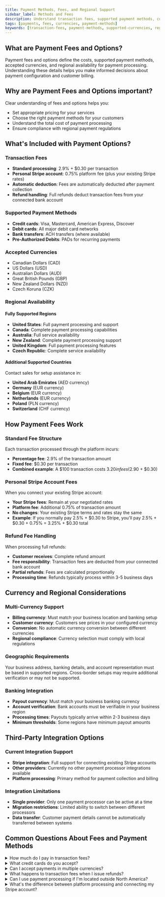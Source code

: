 ```yaml
---
title: Payment Methods, Fees, and Regional Support
sidebar_label: Methods and Fees
description: Understand transaction fees, supported payment methods, currencies, and regional availability for payment processing
tags: [payments, fees, currencies, payment-methods]
keywords: [transaction-fees, payment-methods, supported-currencies, regional-availability]
---
```


## What are Payment Fees and Options?

Payment fees and options define the costs, supported payment methods, accepted currencies, and regional availability for payment processing. Understanding these details helps you make informed decisions about payment configuration and customer billing.

## Why are Payment Fees and Options important?

Clear understanding of fees and options helps you:
- Set appropriate pricing for your services
- Choose the right payment methods for your customers
- Understand the total cost of payment processing
- Ensure compliance with regional payment regulations

## What's Included with Payment Options?

### Transaction Fees
- **Standard processing**: 2.9% + $0.30 per transaction
- **Personal Stripe account**: 0.75% platform fee (plus your existing Stripe rates)
- **Automatic deduction**: Fees are automatically deducted after payment collection
- **Refund handling**: Full refunds deduct transaction fees from your connected bank account

### Supported Payment Methods
- **Credit cards**: Visa, Mastercard, American Express, Discover
- **Debit cards**: All major debit card networks
- **Bank transfers**: ACH transfers (where available)
- **Pre-Authorized Debits**: PADs for recurring payments

### Accepted Currencies
- Canadian Dollars (CAD)
- US Dollars (USD)
- Australian Dollars (AUD)
- Great British Pounds (GBP)
- New Zealand Dollars (NZD)
- Czech Koruna (CZK)

### Regional Availability

#### Fully Supported Regions
- **United States**: Full payment processing and support
- **Canada**: Complete payment processing capabilities
- **Australia**: Full service availability
- **New Zealand**: Complete payment processing support
- **United Kingdom**: Full payment processing features
- **Czech Republic**: Complete service availability

#### Additional Supported Countries
Contact sales for setup assistance in:
- **United Arab Emirates** (AED currency)
- **Germany** (EUR currency)
- **Belgium** (EUR currency)
- **Netherlands** (EUR currency)
- **Poland** (PLN currency)
- **Switzerland** (CHF currency)

## How Payment Fees Work

### Standard Fee Structure
Each transaction processed through the platform incurs:
- **Percentage fee**: 2.9% of the transaction amount
- **Fixed fee**: $0.30 per transaction
- **Combined example**: A $100 transaction costs $3.20 in fees ($2.90 + $0.30)

### Personal Stripe Account Fees
When you connect your existing Stripe account:
- **Your Stripe fees**: Remain at your negotiated rates
- **Platform fee**: Additional 0.75% of transaction amount
- **No changes**: Your existing Stripe terms and rates stay the same
- **Example**: If you normally pay 2.5% + $0.30 to Stripe, you'll pay 2.5% + $0.30 + 0.75% = 3.25% + $0.30 total

### Refund Fee Handling
When processing full refunds:
- **Customer receives**: Complete refund amount
- **Fee responsibility**: Transaction fees are deducted from your connected bank account
- **Partial refunds**: Fees are calculated proportionally
- **Processing time**: Refunds typically process within 3-5 business days

## Currency and Regional Considerations

### Multi-Currency Support
- **Billing currency**: Must match your business location and banking setup
- **Customer currency**: Customers see prices in your configured currency
- **Conversion**: No automatic currency conversion between different currencies
- **Regional compliance**: Currency selection must comply with local regulations

### Geographic Requirements
Your business address, banking details, and account representation must be based in supported regions. Cross-border setups may require additional verification or may not be supported.

### Banking Integration
- **Payout currency**: Must match your business banking currency
- **Account verification**: Bank accounts must be verifiable in your business region
- **Processing times**: Payouts typically arrive within 2-3 business days
- **Minimum thresholds**: Some regions have minimum payout amounts

## Third-Party Integration Options

### Current Integration Support
- **Stripe integration**: Full support for connecting existing Stripe accounts
- **Other providers**: Currently no other payment processor integrations available
- **Platform processing**: Primary method for payment collection and billing

### Integration Limitations
- **Single provider**: Only one payment processor can be active at a time
- **Migration restrictions**: Limited ability to switch between different processors
- **Data transfer**: Customer payment details cannot be automatically transferred between systems

## Common Questions About Fees and Payment Methods

<details>
<summary>How much do I pay in transaction fees?</summary>

Standard processing costs 2.9% + $0.30 per transaction. If you connect your own Stripe account, you pay your existing Stripe fees plus a 0.75% platform fee.
</details>

<details>
<summary>What credit cards do you accept?</summary>

The platform accepts Visa, Mastercard, American Express, and Discover credit and debit cards through the payment processing system.
</details>

<details>
<summary>Can I accept payments in multiple currencies?</summary>

You can accept payments in CAD, USD, AUD, GBP, NZD, and CZK. Your billing currency is set during account setup and typically matches your business location.
</details>

<details>
<summary>What happens to transaction fees when I issue refunds?</summary>

For full refunds, the transaction fees (2.9% + $0.30) are deducted from your connected bank account to ensure customers receive the complete refund amount.
</details>

<details>
<summary>Can I use payment processing if I'm located outside North America?</summary>

Yes, payment processing is available in Australia, UK, New Zealand, Czech Republic, and several other countries. Some regions may require sales assistance for setup.
</details>

<details>
<summary>What's the difference between platform processing and connecting my Stripe account?</summary>

Platform processing uses standard rates (2.9% + $0.30) while connecting your Stripe account uses your existing rates plus a 0.75% platform fee. Choose based on which option offers better total costs.
</details>